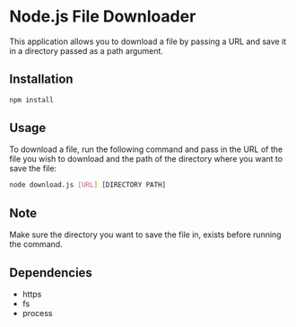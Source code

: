 # Node.js File Downloader

This application allows you to download a file by passing a URL and save it in a directory passed as a path argument.

## Installation

```bash
npm install
```

## Usage

To download a file, run the following command and pass in the URL of the file you wish to download and the path of the directory where you want to save the file:

```bash
node download.js [URL] [DIRECTORY PATH]
```

## Note

Make sure the directory you want to save the file in, exists before running the command.

## Dependencies

* https
* fs
* process